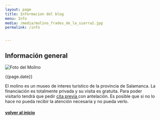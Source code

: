 ```yaml
---
layout: page 
title: Informacion del blog
menu: Info
media: /media/molino_frades_de_la_sierra2.jpg
permalink: /info


---
```

<section>
    <article>
        <div class="section-title"><h2>Información general</h2></div>
        <div class="section-design"> 
            <div class="post-design">
                <img src="{{ page.media | relative_url }}" alt="Foto del Molino" /> <br> 
                <p>{{page.date}}</p>
                <p class="margen-vert">El molino es un museo de interes turistico de la provincia de Salamanca. La financiación es totalmente privada y su visita es gratuita. Para poder visitarlo tendrá que pedir <a href="/contact"> cita previa </a> con antelación. Es posible que si no lo hace no pueda recibir la atención necesaria y no pueda verlo.</p>
                <a href="/"><h4 class="center-text">volver al inicio</h4></a>
            </div>
        </div>
    </article>
</section>
